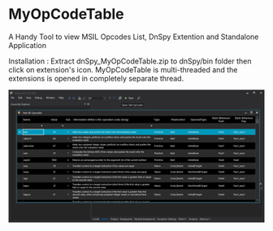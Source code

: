 # MyOpCodeTable
A Handy Tool to view MSIL Opcodes List, DnSpy Extention and Standalone Application

Installation : Extract dnSpy_MyOpCodeTable.zip to dnSpy/bin folder then click on extension's icon. MyOpCodeTable is multi-threaded and the extensions is opened in completely separate thread.
<p align="center">
  <img src="Screenshot.png" width="800" title="ScreenShot">
</p>
